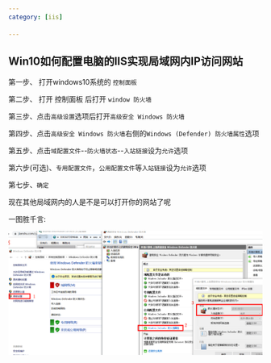 ```yaml
---
category: [iis]

---
```


## Win10如何配置电脑的IIS实现局域网内IP访问网站

第一步、 打开windows10系统的 `控制面板`  

第二步、 打开 控制面板 后打开 `window 防火墙`

第三步、点击`高级设置`选项后打开`高级安全 Windows 防火墙`

第四步、点击`高级安全 Windows 防火墙`右侧的`Windows (Defender) 防火墙属性`选项

第五步、点击`域配置文件`--`防火墙状态`--`入站链接`设为`允许`选项

第六步(可选)、`专用配置文件`，`公用配置文件`等`入站链接`设为`允许`选项

第七步、`确定`

现在其他局域网内的人是不是可以打开你的网站了呢

一图胜千言:

![iis-access](./imgs/iis-ip-access.png)